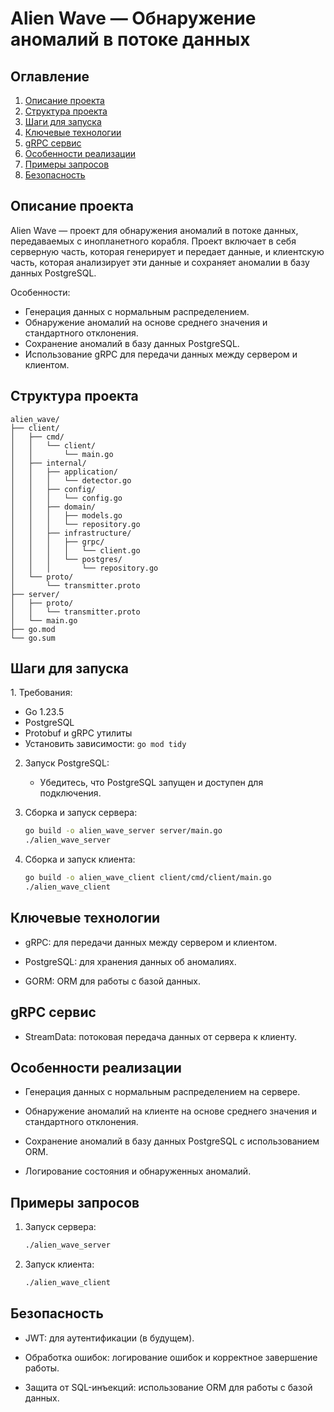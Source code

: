 # Alien Wave — Обнаружение аномалий в потоке данных

## Оглавление

1. [Описание проекта](#i)
2. [Структура проекта](#ii)
3. [Шаги для запуска](#iii)
4. [Ключевые технологии](#iv)
5. [gRPC сервис](#v)
6. [Особенности реализации](#vi)
7. [Примеры запросов](#vii)
8. [Безопасность](#viii)

<h2 id="i" >Описание проекта</h2>
Alien Wave — проект для обнаружения аномалий в потоке данных, передаваемых с инопланетного корабля. Проект включает в себя серверную часть, которая генерирует и передает данные, и клиентскую часть, которая анализирует эти данные и сохраняет аномалии в базу данных PostgreSQL.

Особенности:

- Генерация данных с нормальным распределением.
- Обнаружение аномалий на основе среднего значения и стандартного отклонения.
- Сохранение аномалий в базу данных PostgreSQL.
- Использование gRPC для передачи данных между сервером и клиентом.

<h2 id="ii" >Структура проекта</h2>

```
alien_wave/
├── client/
│   ├── cmd/
│   │   └── client/
│   │       └── main.go
│   ├── internal/
│   │   ├── application/
│   │   │   └── detector.go
│   │   ├── config/
│   │   │   └── config.go
│   │   ├── domain/
│   │   │   ├── models.go
│   │   │   └── repository.go
│   │   ├── infrastructure/
│   │   │   ├── grpc/
│   │   │   │   └── client.go
│   │   │   └── postgres/
│   │   │       └── repository.go
│   └── proto/
│       └── transmitter.proto
├── server/
│   ├── proto/
│   │   └── transmitter.proto
│   └── main.go
├── go.mod
└── go.sum

```

<h2 id="iii" >Шаги для запуска</h2>
1. Требования:

   - Go 1.23.5
   - PostgreSQL
   - Protobuf и gRPC утилиты
   - Установить зависимости: `go mod tidy`

2. Запуск PostgreSQL:
   - Убедитесь, что PostgreSQL запущен и доступен для подключения.

3. Сборка и запуск сервера:

    ```bash
    go build -o alien_wave_server server/main.go
    ./alien_wave_server
    ```

4. Сборка и запуск клиента:

    ```bash
    go build -o alien_wave_client client/cmd/client/main.go
    ./alien_wave_client
    ```

<h2 id="#iv" >Ключевые технологии</h2>

- gRPC: для передачи данных между сервером и клиентом.

- PostgreSQL: для хранения данных об аномалиях.

- GORM: ORM для работы с базой данных.

<h2 id="#v" >gRPC сервис</h2>

* StreamData: потоковая передача данных от сервера к клиенту.

<h2 id="#vi" >Особенности реализации</h2>

- Генерация данных с нормальным распределением на сервере.

- Обнаружение аномалий на клиенте на основе среднего значения и стандартного отклонения.

- Сохранение аномалий в базу данных PostgreSQL с использованием ORM.

- Логирование состояния и обнаруженных аномалий.

<h2 id="#vii" >Примеры запросов</h2>

1. Запуск сервера:

    ```bash
    ./alien_wave_server
    ```

2. Запуск клиента:

    ```bash
    ./alien_wave_client
    ```

<h2 id="#viii" >Безопасность</h2>

- JWT: для аутентификации (в будущем).

- Обработка ошибок: логирование ошибок и корректное завершение работы.

- Защита от SQL-инъекций: использование ORM для работы с базой данных.
